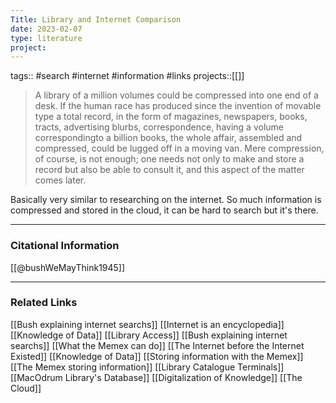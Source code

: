 ```yaml
---
Title: Library and Internet Comparison
date: 2023-02-07
type: literature
project:
---
```

tags:: #search #internet #information #links
projects::[[]]

> A library of a million volumes could be compressed into one end of a desk. If the human race has produced since the invention of movable type a total record, in the form of magazines, newspapers, books, tracts, advertising blurbs, correspondence, having a volume correspondingto a billion books, the whole affair, assembled and compressed, could be lugged off in a moving van. Mere compression, of course, is not enough; one needs not only to make and store a record but also be able to consult it, and this aspect of the matter comes later.

Basically very similar to researching on the internet. So much information is compressed and stored in the cloud, it can be hard to search but it's there.

---
### Citational Information

[[@bushWeMayThink1945]]

---

### Related Links

[[Bush explaining internet searchs]]
[[Internet is an encyclopedia]]
[[Knowledge of Data]]
[[Library Access]]
[[Bush explaining internet searchs]]
[[What the Memex can do]]
[[The Internet before the Internet Existed]]
[[Knowledge of Data]]
[[Storing information with the Memex]]
[[The Memex storing information]]
[[Library Catalogue Terminals]]
[[MacOdrum Library's Database]]
[[Digitalization of Knowledge]]
[[The Cloud]]
